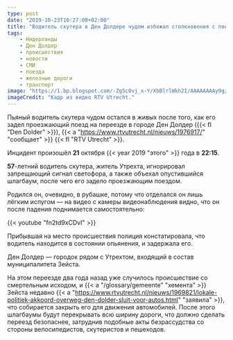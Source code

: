 ```yaml
---
type: post
date: "2019-10-23T16:27:08+02:00"
title: "Водитель скутера в Ден Долдере чудом избежал столкновения с поездом"
tags:
    - Нидерланды
    - Ден Долдер
    - происшествия
    - новости
    - СМИ
    - поезда
    - железные дороги
    - транспорт
image: "https://1.bp.blogspot.com/-Zg5cOvj_x-Y/XbBlrlWkh2I/AAAAAAAAy9g/WTWBOmAcXTIsXAjR86mp-14gk_PkiWpIgCKgBGAsYHg/s1600/2019-10-23_level-crossing.jpg"
imageCredit: "Кадр из видео RTV Utrecht."
---
```


Пьяный водитель скутера чудом остался в живых после того, как его задел проезжающий поезд на переезде в городе Ден Долдер ({{< fl "Den Dolder" >}}), {{< a "https://www.rtvutrecht.nl/nieuws/1976917/" "сообщает" >}} {{< fl "RTV Utrecht" >}}.

<!--more-->

Инцидент произошёл **21** октября {{< year 2019 "этого" >}} года в **22:15**.

**57**-летний водитель скутера, житель Утрехта, игнорировал запрещающий сигнал светофора, а также объехал опустившийся шлагбаум, после чего его задело проезжающим поездом.

Родился он, очевидно, в рубашке, потому что отделался он лишь лёгким испугом — на видео с камеры видеонаблюдения видно, что он после падения поднимается самостоятельно:

{{< youtube "fn2td9xCDvI" >}}

Прибывшая на место происшествия полиция констатировала, что водитель находится в состоянии опьянения, и задержала его.

Ден Долдер — городок рядом с Утрехтом, входящий в состав муниципалитета Зейста.

На этом переезде два года назад уже случилось происшествие со смертельным исходом, и {{< a "/glossary/gemeente" "хемента" >}} Зейста недавно {{< a "https://www.rtvutrecht.nl/nieuws/1969821/lokale-politiek-akkoord-overweg-den-dolder-sluit-voor-autos.html" "заявила" >}}, что собирается закрыть его для движения автомобилей. После этого шлагбаумы будут перекрывать всю ширину дороги, что должно сделать переезд безопаснее, затруднив подобные акты безрассудства со стороны велосипедистов, скутеристов и пешеходов.
